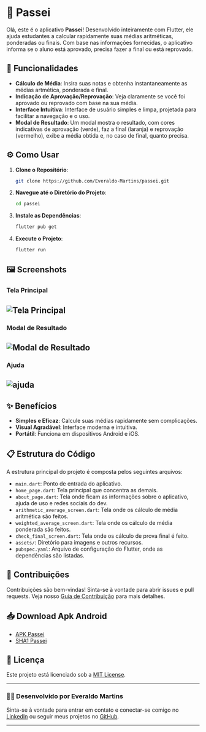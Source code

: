 # 📱 Passei

Olá, este é o aplicativo **Passei**! Desenvolvido inteiramente com Flutter, ele ajuda estudantes a calcular rapidamente suas médias aritméticas, ponderadas ou finais. Com base nas informações fornecidas, o aplicativo informa se o aluno está aprovado, precisa fazer a final ou está reprovado.

## 🚀 Funcionalidades

- **Cálculo de Média**: Insira suas notas e obtenha instantaneamente as médias artmética, ponderada e final.
- **Indicação de Aprovação/Reprovação**: Veja claramente se você foi aprovado ou reprovado com base na sua média.
- **Interface Intuitiva**: Interface de usuário simples e limpa, projetada para facilitar a navegação e o uso.
- **Modal de Resultado**: Um modal mostra o resultado, com cores indicativas de aprovação (verde), faz a final (laranja) e reprovação (vermelho), exibe a média obtida e, no caso de final, quanto precisa.

## ⚙️ Como Usar

1. **Clone o Repositório**:
   ```bash
   git clone https://github.com/Everaldo-Martins/passei.git
   ```
2. **Navegue até o Diretório do Projeto**:
   ```bash
   cd passei
   ```
3. **Instale as Dependências**:
   ```bash
   flutter pub get
   ```
4. **Execute o Projeto**:
   ```bash
   flutter run
   ```

## 🖼️ Screenshots

### Tela Principal

![Tela Principal](screenshots/tela_principal.png)
---

### Modal de Resultado

![Modal de Resultado](screenshots/modal_resultado.png)
---

### Ajuda

![ajuda](screenshots/ajuda.png)
---

## ✨ Benefícios

- **Simples e Eficaz**: Calcule suas médias rapidamente sem complicações.
- **Visual Agradável**: Interface moderna e intuitiva.
- **Portátil**: Funciona em dispositivos Android e iOS.

## 📋 Estrutura do Código

A estrutura principal do projeto é composta pelos seguintes arquivos:

- `main.dart`: Ponto de entrada do aplicativo.
- `home_page.dart`: Tela principal que concentra as demais.
- `about_page.dart`: Tela onde ficam as informações sobre o aplicativo, ajuda de uso e redes sociais do dev.
- `arithmetic_average_screen.dart`: Tela onde os cálculo de média aritmética são feitos.
- `weighted_average_screen.dart`: Tela onde os cálculo de média ponderada são feitos.
- `check_final_screen.dart`: Tela onde os cálculo de prova final é feito.
- `assets/`: Diretório para imagens e outros recursos.
- `pubspec.yaml`: Arquivo de configuração do Flutter, onde as dependências são listadas.

## 🌟 Contribuições

Contribuições são bem-vindas! Sinta-se à vontade para abrir issues e pull requests. Veja nosso [Guia de Contribuição](CONTRIBUTING.md) para mais detalhes.

## 📥 Download Apk Android

- [APK Passei]('download/app-release.apk')
- [SHA1 Passei]('download/app-release.apk.sha1')

## 📄 Licença

Este projeto está licenciado sob a [MIT License](LICENSE).

---

### 🧑‍💻 Desenvolvido por Everaldo Martins

Sinta-se à vontade para entrar em contato e conectar-se comigo no [LinkedIn](https://www.linkedin.com/in/everaldo-martins-de-oliveira-214400b3) ou seguir meus projetos no [GitHub](https://github.com/Everaldo-Martins).

---
